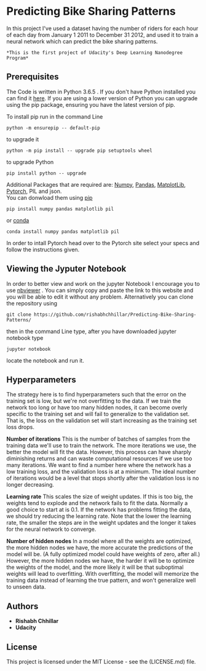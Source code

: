 # Predicting Bike Sharing Patterns

In this project I've used a dataset having the number of riders for each hour of each day from January 1 2011 to December 31 2012, and used it to train a neural network which can predict the bike sharing patterns.

    *This is the first project of Udacity's Deep Learning Nanodegree Program*
    

## Prerequisites

The Code is written in Python 3.6.5 . If you don't have Python installed you can find it [here](https://www.python.org/downloads/). If you are using a lower version of Python you can upgrade using the pip package, ensuring you have the latest version of pip. 

To install pip run in the command Line
```
python -m ensurepip -- default-pip
``` 
to upgrade it 
```
python -m pip install -- upgrade pip setuptools wheel
```
to upgrade Python
```
pip install python -- upgrade
```
Additional Packages that are required are: [Numpy](http://www.numpy.org/), [Pandas](https://pandas.pydata.org/), [MatplotLib](https://matplotlib.org/), [Pytorch](https://pytorch.org/), PIL and json.\
You can donwload them using [pip](https://pypi.org/project/pip/)
```
pip install numpy pandas matplotlib pil
```
or [conda](https://anaconda.org/anaconda/python)
```
conda install numpy pandas matplotlib pil
```
In order to intall Pytorch head over to the Pytorch site select your specs and follow the instructions given.

## Viewing the Jyputer Notebook

In order to better view and work on the jupyter Notebook I encourage you to use [nbviewer](https://nbviewer.jupyter.org/) . You can simply copy and paste the link to this website and you will be able to edit it without any problem. Alternatively you can clone the repository using 
```
git clone https://github.com/rishabhchhillar/Predicting-Bike-Sharing-Patterns/
```
then in the command Line type, after you have downloaded jupyter notebook type
```
jupyter notebook
```
locate the notebook and run it.

## Hyperparameters

The strategy here is to find hyperparameters such that the error on the training set is low, but we're not overfitting to the data. If we train the network too long or have too many hidden nodes, it can become overly specific to the training set and will fail to generalize to the validation set. That is, the loss on the validation set will start increasing as the training set loss drops.

**Number of iterations**
This is the number of batches of samples from the training data we'll use to train the network. The more iterations we use, the better the model will fit the data. However, this process can have sharply diminishing returns and can waste computational resources if we use too many iterations. We want to find a number here where the network has a low training loss, and the validation loss is at a minimum. The ideal number of iterations would be a level that stops shortly after the validation loss is no longer decreasing.

**Learning rate**
This scales the size of weight updates. If this is too big, the weights tend to explode and the network fails to fit the data. Normally a good choice to start at is 0.1. If the network has problems fitting the data, we should try reducing the learning rate. Note that the lower the learning rate, the smaller the steps are in the weight updates and the longer it takes for the neural network to converge.

**Number of hidden nodes**
In a model where all the weights are optimized, the more hidden nodes we have, the more accurate the predictions of the model will be. (A fully optimized model could have weights of zero, after all.) However, the more hidden nodes we have, the harder it will be to optimize the weights of the model, and the more likely it will be that suboptimal weights will lead to overfitting. With overfitting, the model will memorize the training data instead of learning the true pattern, and won't generalize well to unseen data.

## Authors

* **Rishabh Chhillar**
* **Udacity**

## License

This project is licensed under the MIT License - see the (LICENSE.md) file.
